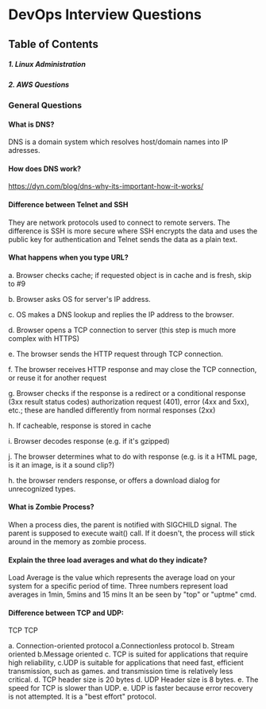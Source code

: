 # DevOps Interview Questions

## Table of Contents

##### 1. Linux Administration
##### 2. AWS Questions


### General Questions

#### What is DNS?

  DNS is a domain system which resolves host/domain names into IP adresses.
  
#### How does DNS work?

  https://dyn.com/blog/dns-why-its-important-how-it-works/
  
#### Difference between Telnet and SSH

 They are network protocols used to connect to remote servers. The difference is SSH is more secure where SSH encrypts the data and uses     the public key for authentication and Telnet sends the data as a plain text.

#### What happens when you type URL?

   a. Browser checks cache; if requested object is in cache and is fresh, skip to #9

   b. Browser asks OS for server's IP address.

   c. OS makes a DNS lookup and replies the IP address to the browser.

   d. Browser opens a TCP connection to server (this step is much more complex with HTTPS)

   e. The browser sends the HTTP request through TCP connection.

   f. The browser receives HTTP response and may close the TCP connection, or reuse it for another request

   g. Browser checks if the response is a redirect or a conditional response (3xx result status codes) authorization request (401), error (4xx and 5xx), etc.; 
      these are handled differently from normal responses (2xx)

   h. If cacheable, response is stored in cache

   i. Browser decodes response (e.g. if it's gzipped)

   j. The browser determines what to do with response (e.g. is it a HTML page, is it an image, is it a sound clip?)

   h. the browser renders response, or offers a download dialog for unrecognized types.

#### What is Zombie Process?

   When a process dies, the parent is notified with SIGCHILD signal. The parent is supposed to execute wait() call. If it doesn't,
   the process will stick around in the memory as zombie process.
   
#### Explain the three load averages and what do they indicate?

  Load Average is the value which represents the average load on your system for a specific period of time.
   Three numbers represent load averages in 1min, 5mins and 15 mins It an be seen by "top" or "uptme" cmd.
   
#### Difference between TCP and UDP:

  TCP                                                                             TCP
  
  a. Connection-oriented protocol                                                 a.Connectionless protocol 
  b. Stream oriented                                                              b.Message oriented
  c. TCP is suited for applications that require high reliability,                c.UDP is suitable for applications that need fast, efficient transmission, such as games. 
  and transmission time is relatively less critical.
  d. TCP header size is 20 bytes                                                  d.  UDP Header size is 8 bytes.
  e. The speed for TCP is slower than UDP.                                        e. UDP is faster because error recovery is not      attempted. It is a "best effort" protocol.
